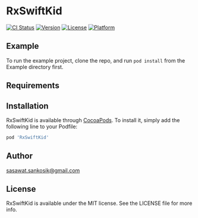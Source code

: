# RxSwiftKid

[![CI Status](https://img.shields.io/travis/sasawat.sankosik@gmail.com/RxSwiftKid.svg?style=flat)](https://travis-ci.org/sasawat.sankosik@gmail.com/RxSwiftKid)
[![Version](https://img.shields.io/cocoapods/v/RxSwiftKid.svg?style=flat)](https://cocoapods.org/pods/RxSwiftKid)
[![License](https://img.shields.io/cocoapods/l/RxSwiftKid.svg?style=flat)](https://cocoapods.org/pods/RxSwiftKid)
[![Platform](https://img.shields.io/cocoapods/p/RxSwiftKid.svg?style=flat)](https://cocoapods.org/pods/RxSwiftKid)

## Example

To run the example project, clone the repo, and run `pod install` from the Example directory first.

## Requirements

## Installation

RxSwiftKid is available through [CocoaPods](https://cocoapods.org). To install
it, simply add the following line to your Podfile:

```ruby
pod 'RxSwiftKid'
```

## Author

sasawat.sankosik@gmail.com

## License

RxSwiftKid is available under the MIT license. See the LICENSE file for more info.
